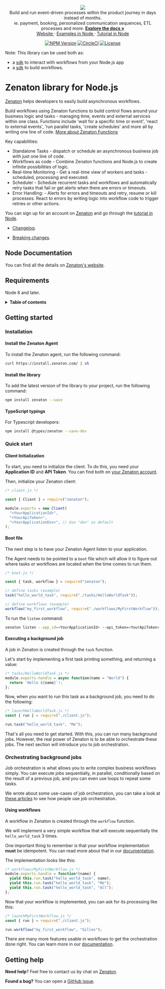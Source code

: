 <p align="center">
  <a href="https://zenaton.com" target="_blank">
    <img src="https://user-images.githubusercontent.com/36400935/58254828-e5176880-7d6b-11e9-9094-3f46d91faeee.png" target="_blank" />
  </a><br>
  Build and run event-driven processes within the product journey in days instead of months.<br>
ie. payment, booking, personalized communication sequences, ETL processes and more.
  <a href="https://docs.zenaton.com" target="_blank">
    <strong> Explore the docs » </strong>
  </a> <br>
  <a href="https://zenaton.com" target="_blank"> Website </a>
    ·
  <a href="https://github.com/zenaton/examples-node" target="_blank"> Examples in Node </a>
    ·
  <a href="https://app.zenaton.com/tutorial/node/examples" target="_blank"> Tutorial in Node </a>
</p>
<p align="center">
  <a href="https://www.npmjs.com/package/zenaton"><img src="https://img.shields.io/npm/v/zenaton.svg" alt="NPM Version"></a>
  <a href="https://circleci.com/gh/zenaton/zenaton-node/tree/master" rel="nofollow" target="_blank"><img src="https://img.shields.io/circleci/project/github/zenaton/zenaton-node/master.svg" alt="CircleCI" style="max-width:100%;"></a>
  <a href="/LICENSE" target="_blank"><img src="https://img.shields.io/badge/iicense-MIT-blue.svg" alt="License" style="max-width:100%;"></a>
</p>

Note: This library can be used both as:

- a [sdk](https://docs.zenaton.com/client/nodejs-sdk/) to interact with workflows from your Node.js app
- a [sdk](https://docs.zenaton.com/workflows/implementation/) to build workflows.

# Zenaton library for Node.js

[Zenaton](https://zenaton.com) helps developers to easily build asynchronous workflows.

Build workflows using Zenaton functions to build control flows around your business logic and tasks - managing time, events and external services within one class. Functions include 'wait for a specific time or event', 'react to external events', 'run parallel tasks, 'create schedules' and more all by writing one line of code. [More about Zenaton Functions](https://zenaton.com/how-it-works)

Key capabilities:

- Standalone Tasks - dispatch or schedule an asynchronous business job with just one line of code.
- Workflows as code - Combine Zenaton functions and Node.js to create infinite possibilities of logic.
- Real-time Monitoring - Get a real-time view of workers and tasks - scheduled, processing and executed.
- Scheduler - Schedule recurrent tasks and workflows and automatically retry tasks that fail or get alerts when there are errors or timeouts.
- Error Handling: - Alerts for errors and timeouts and retry, resume or kill processes. React to errors by writing logic into workflow code to trigger retries or other actions. <br>

You can sign up for an account on [Zenaton](https://zenaton.com) and go through the [tutorial in Node](https://app.zenaton.com/tutorial/node/examples).

- [Changelog](CHANGELOG.md).

- [Breaking changes](BREAKINGCHANGES.md).

## Node Documentation

You can find all the details on [Zenaton's website](https://docs.zenaton.com).

## Requirements

Node 8 and later.

<details>
  <summary><strong>Table of contents</strong></summary>

<!-- START doctoc generated TOC please keep comment here to allow auto update -->
<!-- DON'T EDIT THIS SECTION, INSTEAD RE-RUN doctoc TO UPDATE -->

- [Getting started](#getting-started)
  - [Installation](#installation)
    - [Install the Zenaton Agent](#install-the-zenaton-agent)
    - [Install the library](#install-the-library)
    - [Typescript typings](#typescript-typings)
  - [Quick start](#quick-start)
    - [Client Initialization](#client-initialization)
    - [Executing a background job](#executing-a-background-job)
  - [Orchestrating background jobs](#orchestrating-background-jobs)
    - [Using workflows](#using-workflows)
- [Getting help](#getting-help)

<!-- END doctoc generated TOC please keep comment here to allow auto update -->

</details>

## Getting started

### Installation

#### Install the Zenaton Agent

To install the Zenaton agent, run the following command:

```sh
curl https://install.zenaton.com/ | sh
```

#### Install the library

To add the latest version of the library to your project, run the following command:

```sh
npm install zenaton --save
```

#### TypeScript typings

For Typescript developers:

```bash
npm install @types/zenaton --save-dev
```

### Quick start

#### Client Initialization

To start, you need to initialize the client. To do this, you need your **Application ID** and **API Token**.
You can find both on [your Zenaton account](https://app.zenaton.com/api).

Then, initialize your Zenaton client:

```javascript
/* client.js */

const { Client } = require("zenaton");

module.exports = new Client(
  "<YourApplicationId>",
  "<YourApiToken>",
  "<YourApplicationEnv>", // Use "dev" as default
);
```

#### Boot file

The next step is to have your Zenaton Agent listen to your application.

The Agent needs to be pointed to a `boot` file which will allow it to figure out where tasks or workflows are located when the time comes to run them.

```javascript
/* boot.js */

const { task, workflow } = require("zenaton");

// define tasks (example)
task("hello_world_task", require("./tasks/HelloWorldTask"));

// define workflows (example)
workflow("my_first_workflow", require("./workflows/MyFirstWorkflow"));
```

To run the `listen` command:

```sh
zenaton listen --app_id=<YourApplicationId> --api_token=<YourApiToken> --app_env=<YourApplicationEnv> --boot=boot.js
```

#### Executing a background job

A job in Zenaton is created through the `task` function.

Let's start by implementing a first task printing something, and returning a value:

```javascript
/* tasks/HelloWorldTask.js */
module.exports.handle = async function(name = "World") {
  return `Hello ${name}`!;
};
```

Now, when you want to run this task as a background job, you need to do the following:

```javascript
/* launchHelloWorldTask.js */
const { run } = require("./client.js");

run.task("hello_world_task", "Me");
```

That's all you need to get started. With this, you can run many background jobs.
However, the real power of Zenaton is to be able to orchestrate these jobs. The next section will introduce you to job orchestration.

### Orchestrating background jobs

Job orchestration is what allows you to write complex business workflows simply.
You can execute jobs sequentially, in parallel, conditionally based on the result of a previous job,
and you can even use loops to repeat some tasks.

We wrote about some use-cases of job orchestration, you can take a look at [these articles](https://zenaton.com/https://zenaton.com/workflows-examples)
to see how people use job orchestration.

#### Using workflows

A workflow in Zenaton is created through the `workflow` function.

We will implement a very simple workflow that will execute sequentially the `hello_world_task` 3 times.

One important thing to remember is that your workflow implementation **must** be idempotent.
You can read more about that in our [documentation](https://zenaton.com/documentation/node/workflow-basics/#implementation).

The implementation looks like this:

```javascript
/* workflows/MyFirstWorkflow.js */
module.exports.handle = function*(name) {
  yield this.run.task("hello_world_task", name);
  yield this.run.task("hello_world_task", "Me");
  yield this.run.task("hello_world_task", "All");
};
```

Now that your workflow is implemented, you can ask for its processing like this:

```javascript
/* launchMyFirstWorkflow.js */
const { run } = require("./client.js");

run.workflow("my_first_workflow", "Gilles");
```

There are many more features usable in workflows to get the orchestration done right. You can learn more
in our [documentation](https://docs.zenaton.com).

## Getting help

**Need help**? Feel free to contact us by chat on [Zenaton](https://zenaton.com/).

**Found a bug?** You can open a [GitHub issue](https://github.com/zenaton/zenaton-node/issues).

